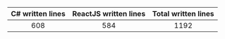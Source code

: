 
| C# written lines | ReactJS written lines | Total written lines | 
| :---: | :---: | :---: | 
| 608 | 584 | 1192|